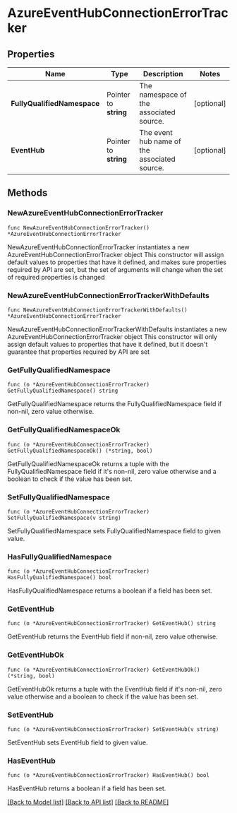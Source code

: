 # AzureEventHubConnectionErrorTracker

## Properties

Name | Type | Description | Notes
------------ | ------------- | ------------- | -------------
**FullyQualifiedNamespace** | Pointer to **string** | The namespace of the associated source. | [optional] 
**EventHub** | Pointer to **string** | The event hub name of the associated source. | [optional] 

## Methods

### NewAzureEventHubConnectionErrorTracker

`func NewAzureEventHubConnectionErrorTracker() *AzureEventHubConnectionErrorTracker`

NewAzureEventHubConnectionErrorTracker instantiates a new AzureEventHubConnectionErrorTracker object
This constructor will assign default values to properties that have it defined,
and makes sure properties required by API are set, but the set of arguments
will change when the set of required properties is changed

### NewAzureEventHubConnectionErrorTrackerWithDefaults

`func NewAzureEventHubConnectionErrorTrackerWithDefaults() *AzureEventHubConnectionErrorTracker`

NewAzureEventHubConnectionErrorTrackerWithDefaults instantiates a new AzureEventHubConnectionErrorTracker object
This constructor will only assign default values to properties that have it defined,
but it doesn't guarantee that properties required by API are set

### GetFullyQualifiedNamespace

`func (o *AzureEventHubConnectionErrorTracker) GetFullyQualifiedNamespace() string`

GetFullyQualifiedNamespace returns the FullyQualifiedNamespace field if non-nil, zero value otherwise.

### GetFullyQualifiedNamespaceOk

`func (o *AzureEventHubConnectionErrorTracker) GetFullyQualifiedNamespaceOk() (*string, bool)`

GetFullyQualifiedNamespaceOk returns a tuple with the FullyQualifiedNamespace field if it's non-nil, zero value otherwise
and a boolean to check if the value has been set.

### SetFullyQualifiedNamespace

`func (o *AzureEventHubConnectionErrorTracker) SetFullyQualifiedNamespace(v string)`

SetFullyQualifiedNamespace sets FullyQualifiedNamespace field to given value.

### HasFullyQualifiedNamespace

`func (o *AzureEventHubConnectionErrorTracker) HasFullyQualifiedNamespace() bool`

HasFullyQualifiedNamespace returns a boolean if a field has been set.

### GetEventHub

`func (o *AzureEventHubConnectionErrorTracker) GetEventHub() string`

GetEventHub returns the EventHub field if non-nil, zero value otherwise.

### GetEventHubOk

`func (o *AzureEventHubConnectionErrorTracker) GetEventHubOk() (*string, bool)`

GetEventHubOk returns a tuple with the EventHub field if it's non-nil, zero value otherwise
and a boolean to check if the value has been set.

### SetEventHub

`func (o *AzureEventHubConnectionErrorTracker) SetEventHub(v string)`

SetEventHub sets EventHub field to given value.

### HasEventHub

`func (o *AzureEventHubConnectionErrorTracker) HasEventHub() bool`

HasEventHub returns a boolean if a field has been set.


[[Back to Model list]](../README.md#documentation-for-models) [[Back to API list]](../README.md#documentation-for-api-endpoints) [[Back to README]](../README.md)


